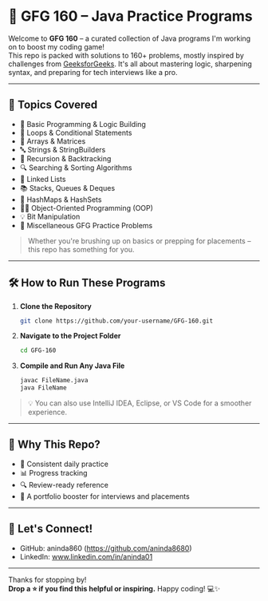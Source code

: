 # 🚀 GFG 160 – Java Practice Programs

Welcome to **GFG 160** – a curated collection of Java programs I'm working on to boost my coding game!\
This repo is packed with solutions to 160+ problems, mostly inspired by challenges from [GeeksforGeeks](https://www.geeksforgeeks.org/). It's all about mastering logic, sharpening syntax, and preparing for tech interviews like a pro.

---

## 🧠 Topics Covered

- 🧮 Basic Programming & Logic Building
- 🔁 Loops & Conditional Statements
- 🔢 Arrays & Matrices
- 🔤 Strings & StringBuilders
- 🔄 Recursion & Backtracking
- 🔍 Searching & Sorting Algorithms
- 🔗 Linked Lists
- 📚 Stacks, Queues & Deques
- 🧰 HashMaps & HashSets
- 👨‍🏫 Object-Oriented Programming (OOP)
- 💡 Bit Manipulation
- 🧪 Miscellaneous GFG Practice Problems

> Whether you're brushing up on basics or prepping for placements – this repo has something for you.

---

## 🛠 How to Run These Programs

1. **Clone the Repository**
   ```bash
   git clone https://github.com/your-username/GFG-160.git
   ```
2. **Navigate to the Project Folder**
   ```bash
   cd GFG-160
   ```
3. **Compile and Run Any Java File**
   ```bash
   javac FileName.java
   java FileName
   ```

> 💡 You can also use IntelliJ IDEA, Eclipse, or VS Code for a smoother experience.

---

## 🎯 Why This Repo?

- 💪 Consistent daily practice
- 📊 Progress tracking
- 🔍 Review-ready reference
- 💼 A portfolio booster for interviews and placements

---

## 🤝 Let's Connect!

- GitHub: aninda860 (https://github.com/aninda8680)  
- LinkedIn: www.linkedin.com/in/aninda01

---

Thanks for stopping by!  
**Drop a ⭐ if you find this helpful or inspiring.** Happy coding! 💻✨

